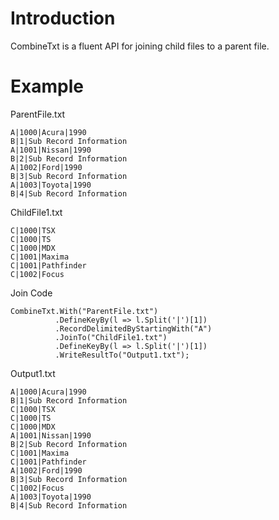 Introduction
============

CombineTxt is a fluent API for joining child files to a parent file.

Example
=======

ParentFile.txt

```
A|1000|Acura|1990
B|1|Sub Record Information
A|1001|Nissan|1990
B|2|Sub Record Information
A|1002|Ford|1990
B|3|Sub Record Information
A|1003|Toyota|1990  
B|4|Sub Record Information
```

ChildFile1.txt

```
C|1000|TSX
C|1000|TS
C|1000|MDX
C|1001|Maxima
C|1001|Pathfinder
C|1002|Focus
```


Join Code

```
CombineTxt.With("ParentFile.txt")
          .DefineKeyBy(l => l.Split('|')[1])
          .RecordDelimitedByStartingWith("A")
          .JoinTo("ChildFile1.txt")
          .DefineKeyBy(l => l.Split('|')[1])
          .WriteResultTo("Output1.txt");
```

Output1.txt

```
A|1000|Acura|1990
B|1|Sub Record Information
C|1000|TSX
C|1000|TS
C|1000|MDX
A|1001|Nissan|1990
B|2|Sub Record Information
C|1001|Maxima
C|1001|Pathfinder
A|1002|Ford|1990
B|3|Sub Record Information
C|1002|Focus
A|1003|Toyota|1990
B|4|Sub Record Information
```
